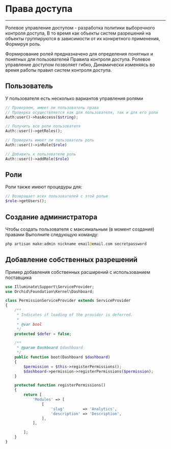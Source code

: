 # Права доступа
----------
Ролевое управление доступом - разработка политики выборочного контроля доступа,
В то время как объекты систем разрешений на объекты группируются в зависимости от их конкретного применения,
Формируя роль.

Формирование ролей предназначено для определения понятных и понятных для пользователей
Правила контроля доступа. Ролевое управление доступом позволяет гибко,
Динамически изменяясь во время работы правил систем контроля доступа.

## Пользователь

У пользователя есть несколько вариантов управления ролями

```php
// Проверяем, имеет ли пользователь права
// Проверка осуществляется как для пользователя, так и для его роли
Auth:user()->hasAccess($string);

// Получить все роли пользователя
Auth::user()->getRoles();

// Проверить имеет ли пользователь роль
Auth::user()->inRole($role)

// Добавить к пользователю роль
Auth::user()->addRole($role)
```

## Роли

Роли также имеют процедуры для:

```php
// Возвращает всех пользователей с этой ролью
$role->getUsers();
```


## Создание администратора

Чтобы создать пользователя с максимальным (в момент создания) правами
Выполните следующую команду:


```php
php artisan make:admin nickname email@email.com secretpassword
```


## Добавление собственных разрешений

Пример добавления собственных расширений с использованием поставщика

```php
use Illuminate\Support\ServiceProvider;
use Orchid\Foundation\Kernel\Dashboard;

class PermissionServiceProvider extends ServiceProvider
{
    /**
     * Indicates if loading of the provider is deferred.
     *
     * @var bool
     */
    protected $defer = false;

    /**
     * @param Dashboard $dashboard
     */
    public function boot(Dashboard $dashboard)
    {
        $permission = $this->registerPermissions();
        $dashboard->permission->registerPermissions($permission);
    }

    protected function registerPermissions()
    {
        return [
            'Modules' => [
                [
                    'slug'        => 'Analytics',
                    'description' => 'Description',
                ],
            ],

        ];
    }
}
```
